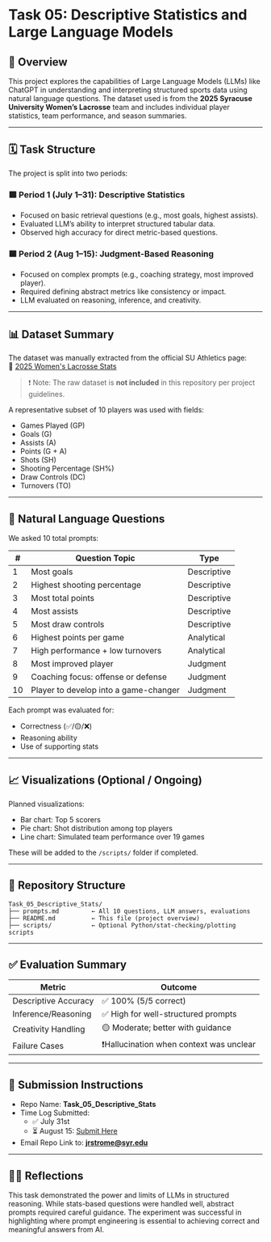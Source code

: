 # Task 05: Descriptive Statistics and Large Language Models

## 📘 Overview

This project explores the capabilities of Large Language Models (LLMs) like ChatGPT in understanding and interpreting structured sports data using natural language questions. The dataset used is from the **2025 Syracuse University Women’s Lacrosse** team and includes individual player statistics, team performance, and season summaries.

---

## 🗓️ Task Structure

The project is split into two periods:

### 🟩 **Period 1 (July 1–31)**: Descriptive Statistics
- Focused on basic retrieval questions (e.g., most goals, highest assists).
- Evaluated LLM’s ability to interpret structured tabular data.
- Observed high accuracy for direct metric-based questions.

### 🟦 **Period 2 (Aug 1–15)**: Judgment-Based Reasoning
- Focused on complex prompts (e.g., coaching strategy, most improved player).
- Required defining abstract metrics like consistency or impact.
- LLM evaluated on reasoning, inference, and creativity.

---

## 📊 Dataset Summary

The dataset was manually extracted from the official SU Athletics page:  
🔗 [2025 Women's Lacrosse Stats](https://cuse.com/sports/2013/1/16/WLAX_0116134638)

> ❗ Note: The raw dataset is **not included** in this repository per project guidelines.

A representative subset of 10 players was used with fields:
- Games Played (GP)
- Goals (G)
- Assists (A)
- Points (G + A)
- Shots (SH)
- Shooting Percentage (SH%)
- Draw Controls (DC)
- Turnovers (TO)

---

## 💬 Natural Language Questions

We asked 10 total prompts:

| #  | Question Topic                                  | Type         |
|----|-------------------------------------------------|--------------|
| 1  | Most goals                                       | Descriptive  |
| 2  | Highest shooting percentage                      | Descriptive  |
| 3  | Most total points                                | Descriptive  |
| 4  | Most assists                                     | Descriptive  |
| 5  | Most draw controls                               | Descriptive  |
| 6  | Highest points per game                          | Analytical   |
| 7  | High performance + low turnovers                 | Analytical   |
| 8  | Most improved player                             | Judgment     |
| 9  | Coaching focus: offense or defense               | Judgment     |
| 10 | Player to develop into a game-changer            | Judgment     |

Each prompt was evaluated for:
- Correctness (✅/🟡/❌)
- Reasoning ability
- Use of supporting stats

---

## 📈 Visualizations (Optional / Ongoing)

Planned visualizations:
- Bar chart: Top 5 scorers
- Pie chart: Shot distribution among top players
- Line chart: Simulated team performance over 19 games

These will be added to the `/scripts/` folder if completed.

---

## 📁 Repository Structure

```
Task_05_Descriptive_Stats/
├── prompts.md         ← All 10 questions, LLM answers, evaluations
├── README.md          ← This file (project overview)
├── scripts/           ← Optional Python/stat-checking/plotting scripts
```

---

## ✅ Evaluation Summary

| Metric                 | Outcome                                      |
|------------------------|----------------------------------------------|
| Descriptive Accuracy   | ✅ 100% (5/5 correct)                        |
| Inference/Reasoning    | ✅ High for well-structured prompts         |
| Creativity Handling    | 🟡 Moderate; better with guidance           |
| Failure Cases          | ❗Hallucination when context was unclear     |

---

## 📝 Submission Instructions

- Repo Name: **Task_05_Descriptive_Stats**
- Time Log Submitted:  
  - ✅ July 31st  
  - ⏳ August 15: [Submit Here](https://syracuseuniversity.qualtrics.com/jfe/form/SV_cDgnzM695AMx8d8)
- Email Repo Link to: **jrstrome@syr.edu**

---

## 🙋‍♂️ Reflections

This task demonstrated the power and limits of LLMs in structured reasoning. While stats-based questions were handled well, abstract prompts required careful guidance. The experiment was successful in highlighting where prompt engineering is essential to achieving correct and meaningful answers from AI.
